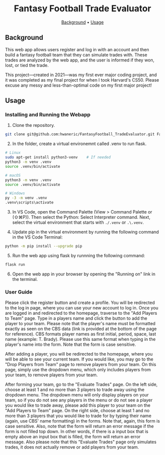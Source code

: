 <h1 align="center">
    Fantasy Football Trade Evaluator
</h1>

<p align="center">
  <a href="#background">Background</a> •
  <a href="#usage">Usage</a>
</p>

## Background
This web app allows users register and log in with an account and then build a fantasy football team that they can simulate trades with. These trades are analyzed by the web app, and the user is informed if they won, lost, or tied the trade. 

This project—created in 2021—was my first ever major coding project, and it was completed as my final project for when I took Harvard's CS50. Please excuse any messy and less-than-optimal code on my first major project!


## Usage

### Installing and Running the Webapp
1. Clone the repository.
```bash
git clone git@github.com:hwaneric/FantasyFootball_TradeEvaluator.git FantasyFootballTradeEvaluator
```

2. In the folder, create a virtual environemnt called .venv to run flask.
```bash
# Linux
sudo apt-get install python3-venv    # If needed
python3 -m venv .venv
source .venv/bin/activate

# macOS
python3 -m venv .venv
source .venv/bin/activate

# Windows
py -3 -m venv .venv
.venv\scripts\activate
```

3. In VS Code, open the Command Palette (View > Command Palette or (⇧⌘P)). Then select the Python: Select Interpreter command. Next, select the virtual environment that starts with ```./.venv``` or ```.\.venv```.

4. Update pip in the virtual environment by running the following command in the VS Code Terminal:
```bash
python -m pip install --upgrade pip
```

5. Run the web app using flask by runnning the following command: 
```bash
flask run
```

6. Open the web app in your browser by opening the "Running on" link in the terminal.

### User Guide
Please click the register button and create a profile. You will be redirected to the log in page, where you can use your new account to log in. Once you are logged in and redirected to the homepage, traverse to the "Add Players to Team" page. Type in a players name and click the button to add the player to your team. Please note that the player's name must be formatted exactly as seen on the CBS data (link is provided at the bottom of the page for reference). CBS formats player names as first initial, period, space, last name (example: T. Brady). Please use this same format when typing in the player's name into the form. Note that the form is case sensitive. 

After adding a player, you will be redirected to the homepage, where you will be able to see your current team. If you would like, you may go to the "Drop Players from Team" page to remove players from your team. On this page, simply use the dropdown menu, which only includes players from your team, to remove players from your team. 

After forming your team, go to the "Evaluate Trades" page. On the left side, choose at least 1 and no more than 3 players to trade away using the dropdown menu. The dropdown menu will only display players on your team, so if you do not see any players in the menu or do not see a player you would like to trade away, please add this player to your team on the "Add Players to Team" page. On the right side, choose at least 1 and no more than 3 players that you would like to trade for by typing their name (again, use CBS' name formatting) in the forms. Note that, again, this form is case sensitive. Also, note that the form will return an error message if the form is not filled top down. In other words, if there is a input box that is empty above an input box that is filled, the form will return an error message. Also please note that this "Evaluate Trades" page only simulates trades, it does not actually remove or add players from your team. 
